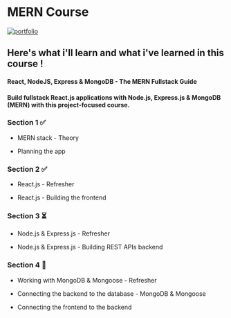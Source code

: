 # MERN Course

[![portfolio](https://img.shields.io/badge/link_to_the_course-BE32F5?style=for-the-badge&logo=logoColor=white)](https://www.udemy.com/share/102fVS3@mKYgeebOMyUnFwzaqxN-66yBbiiNZjlp7BMFJl-B2F4IM58vOONUMXzt5-nzg41W7Q==/)

## Here's what i'll learn and what i've learned in this course !

#### React, NodeJS, Express & MongoDB - The MERN Fullstack Guide
#### Build fullstack React.js applications with Node.js, Express.js & MongoDB (MERN) with this project-focused course.

### Section 1 ✅

- MERN stack - Theory

- Planning the app

### Section 2 ✅

- React.js - Refresher

- React.js - Building the frontend

### Section 3 ⏳

- Node.js & Express.js - Refresher

- Node.js & Express.js - Building REST APIs backend

### Section 4 📌

- Working with MongoDB & Mongoose - Refresher

- Connecting the backend to the database - MongoDB & Mongoose

- Connecting the frontend to the backend
